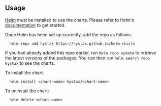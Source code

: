 ## Usage

[Helm](https://helm.sh) must be installed to use the charts.  Please refer to
Helm's [documentation](https://helm.sh/docs) to get started.

Once Helm has been set up correctly, add the repo as follows:
```
  helm repo add hystax https://hystax.github.io/helm-charts
```
If you had already added this repo earlier, run `helm repo update` to retrieve
the latest versions of the packages.  You can then run `helm search repo
hystax` to see the charts.

To install the <chart-name> chart:
```
  helm install <chart-name> hystax/<chart-name>
```
To uninstall the chart:
```
  helm delete <chart-name>
```
